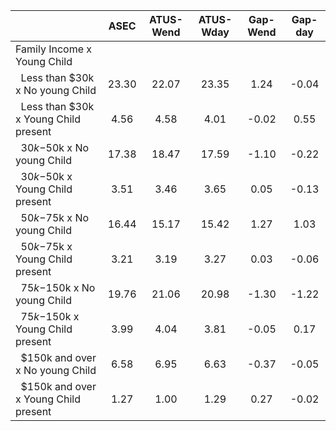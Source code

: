 
|                      |         ASEC |    ATUS-Wend |    ATUS-Wday |     Gap-Wend |      Gap-day |
| -------------------- | :----------: | :----------: | :----------: | :----------: | :----------: |
| Family Income x Young Child |              |              |              |              |              |
| &nbsp;&nbsp;Less than $30k x No young Child |        23.30 |        22.07 |        23.35 |         1.24 |        -0.04 |
| &nbsp;&nbsp;Less than $30k x Young Child present |         4.56 |         4.58 |         4.01 |        -0.02 |         0.55 |
| &nbsp;&nbsp;$30k-$50k x No young Child |        17.38 |        18.47 |        17.59 |        -1.10 |        -0.22 |
| &nbsp;&nbsp;$30k-$50k x Young Child present |         3.51 |         3.46 |         3.65 |         0.05 |        -0.13 |
| &nbsp;&nbsp;$50k-$75k x No young Child |        16.44 |        15.17 |        15.42 |         1.27 |         1.03 |
| &nbsp;&nbsp;$50k-$75k x Young Child present |         3.21 |         3.19 |         3.27 |         0.03 |        -0.06 |
| &nbsp;&nbsp;$75k-$150k x No young Child |        19.76 |        21.06 |        20.98 |        -1.30 |        -1.22 |
| &nbsp;&nbsp;$75k-$150k x Young Child present |         3.99 |         4.04 |         3.81 |        -0.05 |         0.17 |
| &nbsp;&nbsp;$150k and over x No young Child |         6.58 |         6.95 |         6.63 |        -0.37 |        -0.05 |
| &nbsp;&nbsp;$150k and over x Young Child present |         1.27 |         1.00 |         1.29 |         0.27 |        -0.02 |


